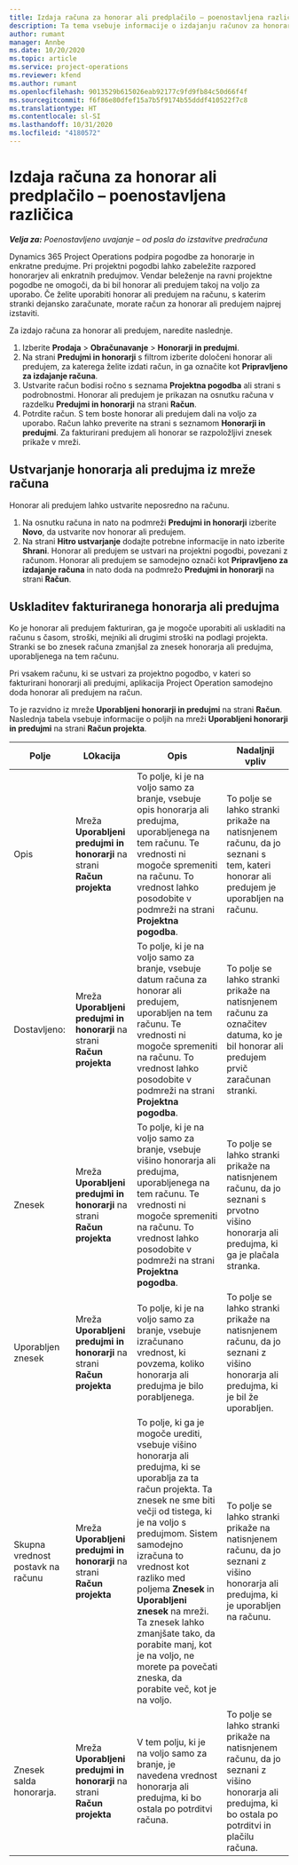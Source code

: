 ```yaml
---
title: Izdaja računa za honorar ali predplačilo – poenostavljena različica
description: Ta tema vsebuje informacije o izdajanju računov za honorar ali predujem v aplikaciji Project Operations.
author: rumant
manager: Annbe
ms.date: 10/20/2020
ms.topic: article
ms.service: project-operations
ms.reviewer: kfend
ms.author: rumant
ms.openlocfilehash: 9013529b615026eab92177c9fd9fb84c50d66f4f
ms.sourcegitcommit: f6f86e80dfef15a7b5f9174b55dddf410522f7c8
ms.translationtype: HT
ms.contentlocale: sl-SI
ms.lasthandoff: 10/31/2020
ms.locfileid: "4180572"
---
```

# <a name="invoice-a-retainer-or-an-advance---lite"></a>Izdaja računa za honorar ali predplačilo – poenostavljena različica

_**Velja za:** Poenostavljeno uvajanje – od posla do izstavitve predračuna_

Dynamics 365 Project Operations podpira pogodbe za honorarje in enkratne predujme. Pri projektni pogodbi lahko zabeležite razpored honorarjev ali enkratnih predujmov. Vendar beleženje na ravni projektne pogodbe ne omogoči, da bi bil honorar ali predujem takoj na voljo za uporabo. Če želite uporabiti honorar ali predujem na računu, s katerim stranki dejansko zaračunate, morate račun za honorar ali predujem najprej izstaviti.

Za izdajo računa za honorar ali predujem, naredite naslednje.

1. Izberite **Prodaja** > **Obračunavanje** > **Honorarji in predujmi**. 
2. Na strani **Predujmi in honorarji** s filtrom izberite določeni honorar ali predujem, za katerega želite izdati račun, in ga označite kot **Pripravljeno za izdajanje računa**.
3. Ustvarite račun bodisi ročno s seznama **Projektna pogodba** ali strani s podrobnostmi. Honorar ali predujem je prikazan na osnutku računa v razdelku **Predujmi in honorarji** na strani **Račun**.
4. Potrdite račun. S tem boste honorar ali predujem dali na voljo za uporabo. Račun lahko preverite na strani s seznamom **Honorarji in predujmi**. Za fakturirani predujem ali honorar se razpoložljivi znesek prikaže v mreži.

## <a name="create-a-retainer-or-advance-from-the-invoice-grid"></a>Ustvarjanje honorarja ali predujma iz mreže računa

Honorar ali predujem lahko ustvarite neposredno na računu.

1. Na osnutku računa in nato na podmreži **Predujmi in honorarji** izberite **Novo**, da ustvarite nov honorar ali predujem. 
2. Na strani **Hitro ustvarjanje** dodajte potrebne informacije in nato izberite **Shrani**. Honorar ali predujem se ustvari na projektni pogodbi, povezani z računom. Honorar ali predujem se samodejno označi kot **Pripravljeno za izdajanje računa** in nato doda na podmrežo **Predujmi in honorarji** na strani **Račun**.

## <a name="reconcile-an-invoiced-retainer-or-advance"></a>Uskladitev fakturiranega honorarja ali predujma

Ko je honorar ali predujem fakturiran, ga je mogoče uporabiti ali uskladiti na računu s časom, stroški, mejniki ali drugimi stroški na podlagi projekta. Stranki se bo znesek računa zmanjšal za znesek honorarja ali predujma, uporabljenega na tem računu.

Pri vsakem računu, ki se ustvari za projektno pogodbo, v kateri so fakturirani honorarji ali predujmi, aplikacija Project Operation samodejno doda honorar ali predujem na račun.

To je razvidno iz mreže **Uporabljeni honorarji in predujmi** na strani **Račun**. Naslednja tabela vsebuje informacije o poljih na mreži **Uporabljeni honorarji in predujmi** na strani **Račun projekta**.

| Polje | LOkacija | Opis | Nadaljnji vpliv |
| --- | --- | --- | --- |
| Opis | Mreža **Uporabljeni predujmi in honorarji** na strani **Račun projekta** |To polje, ki je na voljo samo za branje, vsebuje opis honorarja ali predujma, uporabljenega na tem računu. Te vrednosti ni mogoče spremeniti na računu. To vrednost lahko posodobite v podmreži na strani **Projektna pogodba**. | To polje se lahko stranki prikaže na natisnjenem računu, da jo seznani s tem, kateri honorar ali predujem je uporabljen na računu. |
| Dostavljeno: | Mreža **Uporabljeni predujmi in honorarji** na strani **Račun projekta**  | To polje, ki je na voljo samo za branje, vsebuje datum računa za honorar ali predujem, uporabljen na tem računu. Te vrednosti ni mogoče spremeniti na računu. To vrednost lahko posodobite v podmreži na strani **Projektna pogodba**. | To polje se lahko stranki prikaže na natisnjenem računu za označitev datuma, ko je bil honorar ali predujem prvič zaračunan stranki. |
| Znesek | Mreža **Uporabljeni predujmi in honorarji** na strani **Račun projekta**  | To polje, ki je na voljo samo za branje, vsebuje višino honorarja ali predujma, uporabljenega na tem računu. Te vrednosti ni mogoče spremeniti na računu. To vrednost lahko posodobite v podmreži na strani **Projektna pogodba**. | To polje se lahko stranki prikaže na natisnjenem računu, da jo seznani s prvotno višino honorarja ali predujma, ki ga je plačala stranka. |
| Uporabljen znesek | Mreža **Uporabljeni predujmi in honorarji** na strani **Račun projekta**  | To polje, ki je na voljo samo za branje, vsebuje izračunano vrednost, ki povzema, koliko honorarja ali predujma je bilo porabljenega. | To polje se lahko stranki prikaže na natisnjenem računu, da jo seznani z višino honorarja ali predujma, ki je bil že uporabljen. |
| Skupna vrednost postavk na računu | Mreža **Uporabljeni predujmi in honorarji** na strani **Račun projekta**  | To polje, ki ga je mogoče urediti, vsebuje višino honorarja ali predujma, ki se uporablja za ta račun projekta. Ta znesek ne sme biti večji od tistega, ki je na voljo s predujmom. Sistem samodejno izračuna to vrednost kot razliko med poljema **Znesek** in **Uporabljeni znesek** na mreži. Ta znesek lahko zmanjšate tako, da porabite manj, kot je na voljo, ne morete pa povečati zneska, da porabite več, kot je na voljo. | To polje se lahko stranki prikaže na natisnjenem računu, da jo seznani z višino honorarja ali predujma, ki je uporabljen na računu. |
| Znesek salda honorarja. | Mreža **Uporabljeni predujmi in honorarji** na strani **Račun projekta**  | V tem polju, ki je na voljo samo za branje, je navedena vrednost honorarja ali predujma, ki bo ostala po potrditvi računa. | To polje se lahko stranki prikaže na natisnjenem računu, da jo seznani z višino honorarja ali predujma, ki bo ostala po potrditvi in plačilu računa. |
